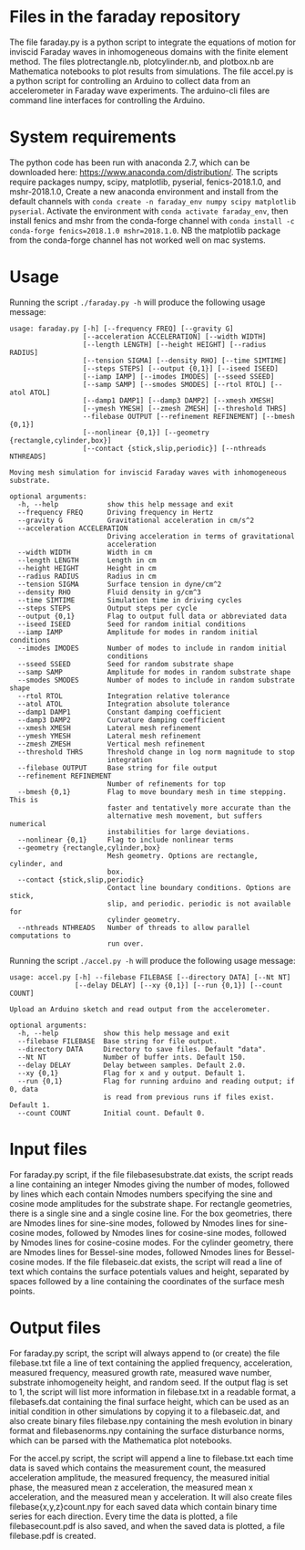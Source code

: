 # Files in the faraday repository
The file faraday.py is a python script to integrate the equations of motion for inviscid Faraday waves in inhomogeneous domains with the finite element method. The files plotrectangle.nb, plotcylinder.nb, and plotbox.nb are Mathematica notebooks to plot results from simulations. The file accel.py is a python script for controlling an Arduino to collect data from an accelerometer in Faraday wave experiments.  The arduino-cli files are command line interfaces for controlling the Arduino.

# System requirements
The python code has been run with anaconda 2.7, which can be downloaded here: https://www.anaconda.com/distribution/. The scripts require packages numpy, scipy, matplotlib, pyserial, fenics-2018.1.0, and mshr-2018.1.0, Create a new anaconda environment and install from the default channels with `conda create -n faraday_env numpy scipy matplotlib pyserial`.   Activate the environment with `conda activate faraday_env`, then install fenics and mshr from the conda-forge channel with `conda install -c conda-forge fenics=2018.1.0 mshr=2018.1.0`.  NB the matplotlib package from the conda-forge channel has not worked well on mac systems.

# Usage
Running the script `./faraday.py -h` will produce the following usage message:

```
usage: faraday.py [-h] [--frequency FREQ] [--gravity G]
                  [--acceleration ACCELERATION] [--width WIDTH]
                  [--length LENGTH] [--height HEIGHT] [--radius RADIUS]
                  [--tension SIGMA] [--density RHO] [--time SIMTIME]
                  [--steps STEPS] [--output {0,1}] [--iseed ISEED]
                  [--iamp IAMP] [--imodes IMODES] [--sseed SSEED]
                  [--samp SAMP] [--smodes SMODES] [--rtol RTOL] [--atol ATOL]
                  [--damp1 DAMP1] [--damp3 DAMP2] [--xmesh XMESH]
                  [--ymesh YMESH] [--zmesh ZMESH] [--threshold THRS]
                  --filebase OUTPUT [--refinement REFINEMENT] [--bmesh {0,1}]
                  [--nonlinear {0,1}] [--geometry {rectangle,cylinder,box}]
                  [--contact {stick,slip,periodic}] [--nthreads NTHREADS]

Moving mesh simulation for inviscid Faraday waves with inhomogeneous
substrate.

optional arguments:
  -h, --help            show this help message and exit
  --frequency FREQ      Driving frequency in Hertz
  --gravity G           Gravitational acceleration in cm/s^2
  --acceleration ACCELERATION
                        Driving acceleration in terms of gravitational
                        acceleration
  --width WIDTH         Width in cm
  --length LENGTH       Length in cm
  --height HEIGHT       Height in cm
  --radius RADIUS       Radius in cm
  --tension SIGMA       Surface tension in dyne/cm^2
  --density RHO         Fluid density in g/cm^3
  --time SIMTIME        Simulation time in driving cycles
  --steps STEPS         Output steps per cycle
  --output {0,1}        Flag to output full data or abbreviated data
  --iseed ISEED         Seed for random initial conditions
  --iamp IAMP           Amplitude for modes in random initial conditions
  --imodes IMODES       Number of modes to include in random initial
                        conditions
  --sseed SSEED         Seed for random substrate shape
  --samp SAMP           Amplitude for modes in random substrate shape
  --smodes SMODES       Number of modes to include in random substrate shape
  --rtol RTOL           Integration relative tolerance
  --atol ATOL           Integration absolute tolerance
  --damp1 DAMP1         Constant damping coefficient
  --damp3 DAMP2         Curvature damping coefficient
  --xmesh XMESH         Lateral mesh refinement
  --ymesh YMESH         Lateral mesh refinement
  --zmesh ZMESH         Vertical mesh refinement
  --threshold THRS      Threshold change in log norm magnitude to stop
                        integration
  --filebase OUTPUT     Base string for file output
  --refinement REFINEMENT
                        Number of refinements for top
  --bmesh {0,1}         Flag to move boundary mesh in time stepping. This is
                        faster and tentatively more accurate than the
                        alternative mesh movement, but suffers numerical
                        instabilities for large deviations.
  --nonlinear {0,1}     Flag to include nonlinear terms
  --geometry {rectangle,cylinder,box}
                        Mesh geometry. Options are rectangle, cylinder, and
                        box.
  --contact {stick,slip,periodic}
                        Contact line boundary conditions. Options are stick,
                        slip, and periodic. periodic is not available for
                        cylinder geometry.
  --nthreads NTHREADS   Number of threads to allow parallel computations to
                        run over.
```

Running the script `./accel.py -h` will produce the following usage message:  

```
usage: accel.py [-h] --filebase FILEBASE [--directory DATA] [--Nt NT]  
                [--delay DELAY] [--xy {0,1}] [--run {0,1}] [--count COUNT]  

Upload an Arduino sketch and read output from the accelerometer.  

optional arguments:  
  -h, --help           show this help message and exit  
  --filebase FILEBASE  Base string for file output.  
  --directory DATA     Directory to save files. Default "data".  
  --Nt NT              Number of buffer ints. Default 150.  
  --delay DELAY        Delay between samples. Default 2.0.  
  --xy {0,1}           Flag for x and y output. Default 1.  
  --run {0,1}          Flag for running arduino and reading output; if 0, data  
                       is read from previous runs if files exist. Default 1.  
  --count COUNT        Initial count. Default 0.  
  ```

# Input files
For faraday.py script, if the file filebasesubstrate.dat exists, the script reads a line containing an integer Nmodes giving the number of modes, followed by lines which each contain Nmodes numbers specifying the sine and cosine mode amplitudes for the substrate shape. For rectangle geometries, there is a single sine and a single cosine line.  For the box geometries, there are Nmodes lines for sine-sine modes, followed by Nmodes lines for sine-cosine modes, followed by Nmodes lines for cosine-sine modes, followed by Nmodes lines for cosine-cosine modes.  For the cylinder geometry, there are Nmodes lines for Bessel-sine modes, followed Nmodes lines for Bessel-cosine modes.  If the file filebaseic.dat exists, the script will read a line of text which contains the surface potentials values and height, separated by spaces followed by a line containing the coordinates of the surface mesh points.  

# Output files
For faraday.py script, the script will always append to (or create) the file filebase.txt file a line of text containing the applied frequency, acceleration, measured frequency, measured growth rate, measured wave number, substrate inhomogeneity height, and random seed.  If the output flag is set to 1, the script will list more information in filebase.txt in a readable format, a filebasefs.dat containing the final surface height, which can be used as an initial condition in other simulations by copying it to a filebaseic.dat, and also create binary files filebase.npy containing the mesh evolution in binary format and filebasenorms.npy containing the surface disturbance norms, which can be parsed with the Mathematica plot notebooks.  

For the accel.py script, the script will append a line to filebase.txt each time data is saved which contains the measurement count, the measured acceleration amplitude, the measured frequency, the measured initial phase, the measured mean z acceleration, the measured mean x acceleration, and the measured mean y acceleration. It will also create files filebase{x,y,z}count.npy for each saved data which contain binary time series for each direction.  Every time the data is plotted, a file filebasecount.pdf is also saved, and when the saved data is plotted, a file filebase.pdf is created.
